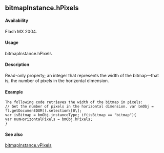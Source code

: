 ## bitmapInstance.hPixels

#### Availability

Flash MX 2004.

#### Usage

bitmapInstance.hPixels

#### Description

Read-only property; an integer that represents the width of the bitmap—that is, the number of pixels in the horizontal dimension.

#### Example

```
The following code retrieves the width of the bitmap in pixels:
// Get the number of pixels in the horizontal dimension. var bmObj = fl.getDocumentDOM().selection\[0\];
var isBitmap = bmObj.instanceType; if(isBitmap == "bitmap"){
var numHorizontalPixels = bmObj.hPixels;
}

```
#### See also

[bitmapInstance.vPixels](#_bookmark47)
